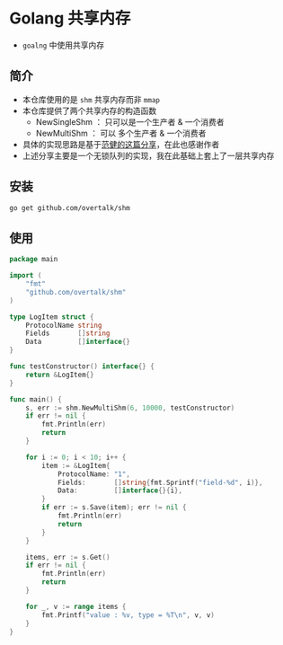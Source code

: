 # Golang 共享内存

- `goalng` 中使用共享内存

## 简介
- 本仓库使用的是 `shm` 共享内存而非 `mmap`
- 本仓库提供了两个共享内存的构造函数
    - NewSingleShm ： 只可以是一个生产者 & 一个消费者
    - NewMultiShm ： 可以 多个生产者 & 一个消费者
- 具体的实现思路是基于[范健的这篇分享](https://cloud.tencent.com/developer/article/1006241)，在此也感谢作者
- 上述分享主要是一个无锁队列的实现，我在此基础上套上了一层共享内存
  
## 安装
```bash
go get github.com/overtalk/shm
```

## 使用
```go
package main

import (
	"fmt"
	"github.com/overtalk/shm"
)

type LogItem struct {
	ProtocolName string
	Fields       []string
	Data         []interface{}
}

func testConstructor() interface{} {
	return &LogItem{}
}

func main() {
	s, err := shm.NewMultiShm(6, 10000, testConstructor)
	if err != nil {
		fmt.Println(err)
		return
	}

	for i := 0; i < 10; i++ {
		item := &LogItem{
			ProtocolName: "1",
			Fields:       []string{fmt.Sprintf("field-%d", i)},
			Data:         []interface{}{i},
		}
		if err := s.Save(item); err != nil {
			fmt.Println(err)
			return
		}
	}

	items, err := s.Get()
	if err != nil {
		fmt.Println(err)
		return
	}

	for _, v := range items {
		fmt.Printf("value : %v, type = %T\n", v, v)
	}
}
```